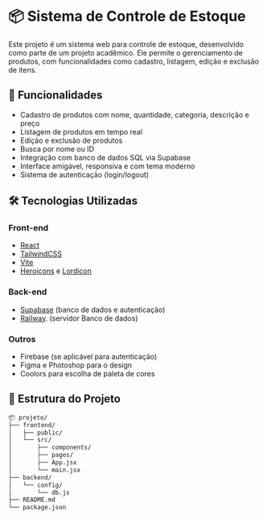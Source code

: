# 📦 Sistema de Controle de Estoque

Este projeto é um sistema web para controle de estoque, desenvolvido como parte de um projeto acadêmico. Ele permite o gerenciamento de produtos, com funcionalidades como cadastro, listagem, edição e exclusão de itens.

## 🚀 Funcionalidades

- Cadastro de produtos com nome, quantidade, categoria, descrição e preço
- Listagem de produtos em tempo real
- Edição e exclusão de produtos
- Busca por nome ou ID
- Integração com banco de dados SQL via Supabase
- Interface amigável, responsiva e com tema moderno
- Sistema de autenticação (login/logout)

## 🛠️ Tecnologias Utilizadas

### Front-end
- [React](https://reactjs.org/)
- [TailwindCSS](https://tailwindcss.com/)
- [Vite](https://vitejs.dev/)
- [Heroicons](https://heroicons.com/) e [Lordicon](https://lordicon.com/)

### Back-end
- [Supabase](https://supabase.com/) (banco de dados e autenticação)
- [Railway](https://railway.com/project/4ba1ecbf-d623-4222-a832-7e45db7da8d6/service/c9121cdc-656a-416a-b687-511832909338?environmentId=8c738e6b-148d-4349-bf0e-8571913d4b0f). (servidor Banco de dados)

### Outros
- Firebase (se aplicável para autenticação)
- Figma e Photoshop para o design
- Coolors para escolha de paleta de cores

## 📂 Estrutura do Projeto

```bash
📦 projeto/
├── frontend/
│   ├── public/
│   └── src/
│       ├── components/
│       ├── pages/
│       ├── App.jsx
│       └── main.jsx
├── backend/
│   └── config/
│       └── db.js
├── README.md
└── package.json
